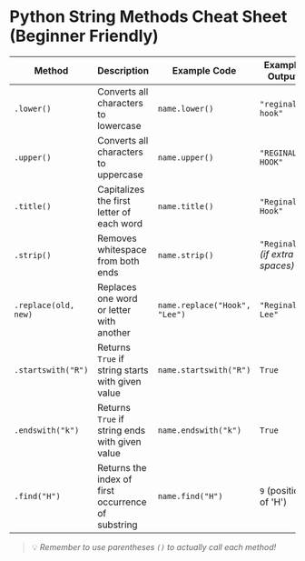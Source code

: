 # Python String Methods Cheat Sheet (Beginner Friendly)

| Method | Description | Example Code | Example Output |
|--------|-------------|--------------|----------------|
| `.lower()` | Converts all characters to lowercase | `name.lower()` | `"reginald hook"` |
| `.upper()` | Converts all characters to uppercase | `name.upper()` | `"REGINALD HOOK"` |
| `.title()` | Capitalizes the first letter of each word | `name.title()` | `"Reginald Hook"` |
| `.strip()` | Removes whitespace from both ends | `name.strip()` | `"Reginald"` *(if extra spaces)* |
| `.replace(old, new)` | Replaces one word or letter with another | `name.replace("Hook", "Lee")` | `"Reginald Lee"` |
| `.startswith("R")` | Returns `True` if string starts with given value | `name.startswith("R")` | `True` |
| `.endswith("k")` | Returns `True` if string ends with given value | `name.endswith("k")` | `True` |
| `.find("H")` | Returns the index of first occurrence of substring | `name.find("H")` | `9` (position of 'H') |

> 💡 *Remember to use parentheses `()` to actually call each method!*
